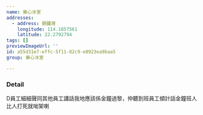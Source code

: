 ```yaml
---
name: 樂心冰室
addresses:
  - address: 銅鑼灣
    longitude: 114.1857561
    latitude: 22.2792794
tags: []
previewImageUrl: ''
id: a55d31e7-effc-5f11-82c9-e8923ea9baa5
group: 樂心冰室

---
```

### Detail
D員工細細聲同其他員工講話我地應該係金鐘過黎，仲聽到班員工傾計話金鐘班人比人打死就啱架喇

